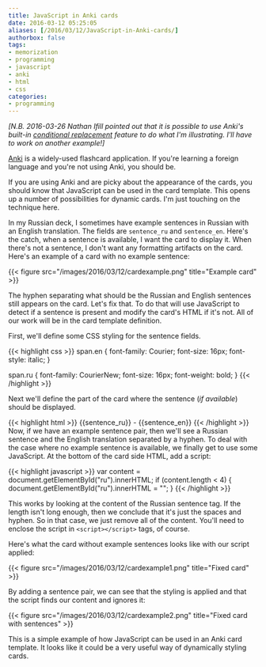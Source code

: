 ```yaml
---
title: JavaScript in Anki cards
date: 2016-03-12 05:25:05
aliases: [/2016/03/12/JavaScript-in-Anki-cards/]
authorbox: false
tags:
- memorization
- programming
- javascript
- anki
- html
- css
categories:
- programming
---
```

_[N.B. 2016-03-26 Nathan Ifill pointed out that it is possible to use Anki's built-in [conditional replacement](http://ankisrs.net/docs/manual.html#conditional-replacement) feature to do what I'm illustrating. I'll have to work on another example!]_

[Anki](http://ankisrs.net) is a widely-used flashcard application. If you're learning a foreign language and you're not using Anki, you should be.

If you are using Anki and are picky about the appearance of the cards, you should know that JavaScript can be used in the card template. This opens up a number of possibilities for dynamic cards. I'm just touching on the technique here.

In my Russian deck, I sometimes have example sentences in Russian with an English translation. The fields are `sentence_ru` and `sentence_en`. Here's the catch, when a sentence is available, I want the card to display it. When there's not a sentence, I don't want any formatting artifacts on the card. Here's an example of a card with no example sentence:

{{< figure src="/images/2016/03/12/cardexample.png" title="Example card" >}}

The hyphen separating what should be the Russian and English sentences still appears on the card. Let's fix that. To do that will use JavaScript to detect if a sentence is present and modify the card's HTML if it's not. All of our work will be in the card template definition.

First, we'll define some CSS styling for the sentence fields.

{{< highlight css >}}
span.en {
	font-family: Courier;
	font-size: 16px;
	font-style: italic;
}

span.ru {
	font-family: CourierNew;
	font-size: 16px;
	font-weight: bold;
}
{{< /highlight >}}

Next we'll define the part of the card where the sentence (_if available_) should be displayed.

{{< highlight html >}}
<span id="ru" class="ru">{{sentence_ru}} - </span>   <span id="en" class="en">{{sentence_en}}</span>
{{< /highlight >}}
Now, if we have an example sentence pair, then we'll see a Russian sentence and the English translation separated by a hyphen. To deal with the case where no example sentence is available, we finally get to use some JavaScript. At the bottom of the card side HTML, add a script:

{{< highlight javascript >}}
var content = document.getElementById("ru").innerHTML;
if (content.length < 4) {
	document.getElementById("ru").innerHTML = "";
}
{{< /highlight >}}

This works by looking at the content of the Russian sentence tag. If the length isn't long enough, then we conclude that it's just the spaces and hyphen. So in that case, we just remove all of the content. You'll need to enclose the script in `<script></script>` tags, of course.

Here's what the card without example sentences looks like with our script applied:

{{< figure src="/images/2016/03/12/cardexample1.png" title="Fixed card" >}}

By adding a sentence pair, we can see that the styling is applied and that the script finds our content and ignores it:

{{< figure src="/images/2016/03/12/cardexample2.png" title="Fixed card with sentences" >}}

This is a simple example of how JavaScript can be used in an Anki card template. It looks like it could be a very useful way of dynamically styling cards.
